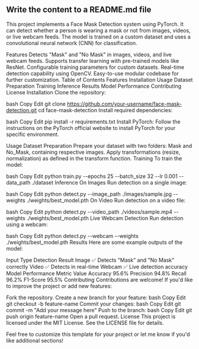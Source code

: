 <h2>Write the content to a README.md file</h2>
This project implements a Face Mask Detection system using PyTorch. It can detect whether a person is wearing a mask or not from images, videos, or live webcam feeds. The model is trained on a custom dataset and uses a convolutional neural network (CNN) for classification.

Features
Detects "Mask" and "No Mask" in images, videos, and live webcam feeds.
Supports transfer learning with pre-trained models like ResNet.
Configurable training parameters for custom datasets.
Real-time detection capability using OpenCV.
Easy-to-use modular codebase for further customization.
Table of Contents
Features
Installation
Usage
Dataset Preparation
Training
Inference
Results
Model Performance
Contributing
License
Installation
Clone the repository:

bash
Copy
Edit
git clone https://github.com/your-username/face-mask-detection.git
cd face-mask-detection
Install required dependencies:

bash
Copy
Edit
pip install -r requirements.txt
Install PyTorch: Follow the instructions on the PyTorch official website to install PyTorch for your specific environment.

Usage
Dataset Preparation
Prepare your dataset with two folders: Mask and No_Mask, containing respective images.
Apply transformations (resize, normalization) as defined in the transform function.
Training
To train the model:

bash
Copy
Edit
python train.py --epochs 25 --batch_size 32 --lr 0.001 --data_path ./dataset
Inference
On Images
Run detection on a single image:

bash
Copy
Edit
python detect.py --image_path ./images/sample.jpg --weights ./weights/best_model.pth
On Video
Run detection on a video file:

bash
Copy
Edit
python detect.py --video_path ./videos/sample.mp4 --weights ./weights/best_model.pth
Live Webcam Detection
Run detection using a webcam:

bash
Copy
Edit
python detect.py --webcam --weights ./weights/best_model.pth
Results
Here are some example outputs of the model:

Input Type	Detection Result
Image	✅ Detects "Mask" and "No Mask" correctly
Video	✅ Detects in real-time
Webcam	✅ Live detection accuracy
Model Performance
Metric	Value
Accuracy	95.6%
Precision	94.8%
Recall	96.2%
F1-Score	95.5%
Contributing
Contributions are welcome! If you'd like to improve the project or add new features:

Fork the repository.
Create a new branch for your feature:
bash
Copy
Edit
git checkout -b feature-name
Commit your changes:
bash
Copy
Edit
git commit -m "Add your message here"
Push to the branch:
bash
Copy
Edit
git push origin feature-name
Open a pull request.
License
This project is licensed under the MIT License. See the LICENSE file for details.

Feel free to customize this template for your project or let me know if you'd like additional sections!
